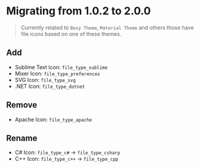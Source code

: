 # Migrating from 1.0.2 to 2.0.0

> Currently related to `Boxy Theme`, `Material Theme` and others those have file icons based on one of these themes.

## Add

- Sublime Text Icon: `file_type_sublime`
- Mixer Icon: `file_type_preferences`
- SVG Icon: `file_type_svg`
- .NET Icon: `file_type_dotnet`

## Remove

- Apache Icon: `file_type_apache`

## Rename

- C# Icon: `file_type_c#` -> `file_type_csharp`
- C++ Icon: `file_type_c++` -> `file_type_cpp`
